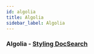 ```yaml
---
id: algolia
title: Algolia
sidebar_label: Algolia
---
```


### Algolia - [Styling DocSearch](https://docsearch.algolia.com/docs/styling/)